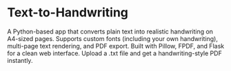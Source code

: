 # Text-to-Handwriting
A Python-based app that converts plain text into realistic handwriting on A4-sized pages. Supports custom fonts (including your own handwriting), multi-page text rendering, and PDF export. Built with Pillow, FPDF, and Flask for a clean web interface. Upload a .txt file and get a handwriting-style PDF instantly.
